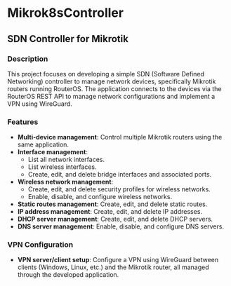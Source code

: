 # Mikrok8sController

## SDN Controller for Mikrotik

### Description
This project focuses on developing a simple SDN (Software Defined Networking) controller to manage network devices, specifically Mikrotik routers running RouterOS. The application connects to the devices via the RouterOS REST API to manage network configurations and implement a VPN using WireGuard.

### Features
- **Multi-device management**: Control multiple Mikrotik routers using the same application.
- **Interface management**:
  - List all network interfaces.
  - List wireless interfaces.
  - Create, edit, and delete bridge interfaces and associated ports.
- **Wireless network management**:
  - Create, edit, and delete security profiles for wireless networks.
  - Enable, disable, and configure wireless networks.
- **Static routes management**: Create, edit, and delete static routes.
- **IP address management**: Create, edit, and delete IP addresses.
- **DHCP server management**: Create, edit, and delete DHCP servers.
- **DNS server management**: Enable, disable, and configure DNS servers.

### VPN Configuration
- **VPN server/client setup**: Configure a VPN using WireGuard between clients (Windows, Linux, etc.) and the Mikrotik router, all managed through the developed application.
